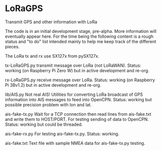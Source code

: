 # LoRaGPS
Transmit GPS and other information with LoRa

The code is in an initial development stage, pre-alpha. More information will
eventually appear here. For the time being the following content is a rough
status and "to do" list intended mainly to help me keep track of the 
different pieces.

The LoRa tx and rx use SX127x from pySX127x.

tx-LoRaGPS.py   transmit message over LoRa (not LoRaWAN).
                Status: working (on Raspberry Pi Zero W) but in active
                        development and re-org.

rx-LoRaGPS.py   receive message over LoRa.
                Status: working (on Raspberry Pi 3Bv1.2) but in active
                        development and re-org.

lib/AIS.py      Not real AIS! Utilities for converting LoRa broadcast of GPS   
                information into AIS messages to feed into OpenCPN. 
                Status: working but possible precision problem with lon and lat.

ais-fake-tx.py  Wait for a TCP connection then read lines from ais-fake.txt and
                write them to HOST/PORT. For testing sending of data to OpenCPN.
                Status: working but could be threaded.

ais-fake-rx.py  For testing ais-fake-tx.py.
                Status: working.

ais-fake.txt    Text file with sample NMEA data for ais-fake-tx.py testing.

